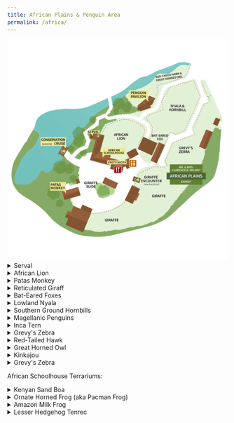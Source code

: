 ```yaml
---
title: African Plains & Penguin Area
permalink: /africa/
---
```


<img src="pics/map/ap_map.png" class="inline"/>

<details><summary>Serval</summary>
  <br>
Zoo Boise has one serval:
  <br>
- Scout
  <br>
  <br>
<img src="pics/servals.jpg" class="inline"/>
</details>
<details><summary>African Lion</summary>
  <br>
Zoo Boise has two lions:
  <br>
- Revan is the male, and of course has a mane. He frequently chuffs in the morning. He is named after the character Darth Revan from Star Wars books.
  <br>
- Ahsoka is the female, so she does not have a mane. She loved playing with her ball and trying to get Revan to play with her. She is named after the character Ahsoka Tano, from Star Wars TV shows.
  <br>
  <br>
  Revan's roaring and chuffing:
  <br>
  <audio controls>
  <source src="sounds/revan.ogg" type="audio/ogg">
  <source src="sounds/revan.mp3" type="audio/mpeg">
Your browser does not support the audio element.
</audio>
<img src="pics/lions.jpg" class="inline"/>
</details>

<details><summary>Patas Monkey</summary>
  <br>
Zoo Boise has three patas monkeys:
  <br>
- Incus is the only male. He is the biggest.
  <br>
- DJ is the older female. She sometimes holds a hand over her eye.
  <br>
- Moka is the younger female and the child of Incus and DJ. She is rounder than the other two.
  <br>
  <br>
<img src="pics/patas_monkeys.jpg" class="inline"/>
</details>

<details><summary>Reticulated Giraff</summary>
  <br>
Zoo Boise has two giraffes:
  <br>
- Jabari is the older male. He has dark, solid patches.
  <br>
- Tafari is the younger male. His patches are lighter and non-solid.
  <br>
  <br>
<img src="pics/giraffes.jpg" class="inline"/>
</details>

<details><summary>Bat-Eared Foxes</summary>
  <br>
Zoo Boise has one bat-eared fox:
  <br>
- Fletcher
  <br>
  <br>
<img src="pics/bat_eared_fox.jpg" class="inline"/>
</details>

<details><summary>Lowland Nyala</summary>
  <br>
Zoo Boise has two nyala:
  <br>
- Henry is the younger male. Since he reached adulthood, he is now with horns, like all male nyala.
  <br>
- Zara is the older female. She is brown with white stripes, as are all female or young nyala.
  <br>
  <br>
  The nyala share an exhibit with the southern ground hornbills
  <br>
  <br>
<img src="pics/nyala.png" class="inline"/>
</details>

<details><summary>Southern Ground Hornbills</summary>
  <br>
Zoo Boise has two southern ground hornbills in the African Plains exhibits:
  <br>
- Hank is the male. As a male, his throat patch is larger and almost entirely orange.
  <br>
- Google is the female. As a female, her throat patch is smaller and has a mix of orange and blue.
  <br>
  <br>
  The southern ground hornbills share an exhibit with the nyala.
  <br>
  <br>
<img src="pics/ap_hornbills.jpg" class="inline"/>
</details>

<details><summary>Magellanic Penguins</summary>
  <br>
Zoo Boise has 8 penguins. They are identified by colors bands on their wings. Bands on the left wing mean the bird is a male, and bands on the right wing mean the bird is a female, with the exception of the new male. "Females are always right."
  <br>
- Jimmy has Orange and Blue bands on his Left wing (BSU Colors)
  <br>
- Rose has two White bands on her Right wing
  <br>
- Bocelli has two Yellow bands on his Left wing
  <br>
- Puddin has Purple and Green bands on his Left wing
  <br>
- Kusi has a Pink band on her Right wing
  <br>
- Lois has Pink and Yellow bands on her Right Wing
  <br>
- A new unnamed male has a black band with Purple beads on his Right Wing. These are his markings from a previous zoo and are yet to be changed.
  <br>
- Daisy has Yellow and Green bands on her Right wing
  <br>
  <br>
<img src="pics/penguin.jpg" class="inline"/>
</details>

<details><summary>Inca Tern</summary>
  <br>
Zoo Boise has three inca terns:
  <br>
- Pacha has a blue band on his left leg and a silver band on his right leg. He is named after the character from the animated Disney movie, Emperor's New Groove, which takes place in their natural habitat
  <br>
- Yzma has a green band on her right leg. She is named after the character from the animated Disney movie, Emperor's New Groove, which takes place in their natural habitat
  <br>
- Chico has a blue band on both legs.
  <br>
  <br>
<img src="pics/inca_terns.jpg" class="inline"/>
</details>

<details><summary>Grevy's Zebra</summary>
  <br>
Zoo Boise has two zebra:
  <br>
- Zeke is the male. He has a notch in one of his ears
  <br>
- Hope is the female. She has a very short stripe on her left flank.
  <br>
  <br>
<img src="pics/zebras.jpg" class="inline"/>
</details>

<details><summary>Red-Tailed Hawk</summary>
  <br>
Zoo Boise has one red-tailed hawk:
  <br>
- Gamora is a female. 
  <br>
  As with all red-tailed hawks, she is only allowed to be kept under human care to an injury that prevents her from flying. Guests often ask if she has enough room, but because of her inability to fly, she does.
  <br>
  <br>
<img src="pics/hawk.jpg" class="inline"/>
</details>

<details><summary>Great Horned Owl</summary>
  <br>
Zoo Boise has one great horned owl:
  <br>
- Bob is a male. 
  <br>
  As with all great horned owls, he is only allowed to be kept under human care to an injury that prevents her from flying. His right wing visibly droops down because of this.
  <br>
  <br>
<img src="pics/owl.jpg" class="inline"/>
</details>

<details><summary>Kinkajou</summary>
  <br>
Zoo Boise has one kinkajou:
  <br>
- Chewie (short for Chewbacca) is a male. 
  <br>
  Chewie is Zoo Boise's resident amputee. He had a partial amputation of his right arm in 2020. His exhibit has been modified to allow him mobility.
  <br>
  As a nocturnal animal, he is rarely seen by guests except during training, feeding, and evening events.
  <br>
  <br>
<img src="pics/kinkajou.jpg" class="inline"/>
</details>

<details><summary>Grevy's Zebra</summary>
  <br>
Zoo Boise has two zebra:
  <br>
- Zeke is the male. He has a notch in one of his ears
  <br>
- Hope is the female. She has a very short stripe on her left flank.
  <br>
  <br>
<img src="pics/zebras.jpg" class="inline"/>
</details>

African Schoolhouse Terrariums:

<details><summary>Kenyan Sand Boa</summary>
  <br>
Zoo Boise has one sand boa:
  <br>
- Unnamed male
  <br>
  <br>
<img src="pics/sand_boa.jpg" class="inline"/>
</details>

<details><summary>Ornate Horned Frog (aka Pacman Frog)</summary>
  <br>
Zoo Boise has one Ornate Horned Frog:
  <br>
- Clyde
  <br>
  <br>
<img src="pics/ornate_horned_frog.jpg" class="inline"/>
</details>

<details><summary>Amazon Milk Frog</summary>
  <br>
Zoo Boise has 5, unnamed Amazon milk frogs, in addition to tadpoles:
  <br>
  <br>
<img src="pics/amazon_milk_frogs.jpg" class="inline"/>
</details>

<details><summary>Lesser Hedgehog Tenrec</summary>
  <br>
Zoo Boise has one tenrec:
  <br>
- Charlotte prefers to lay upside down with her feet in the air, which makes her look dead
  <br>
  <br>
  Despite her name, tenrecs have zero relation to hedgehogs. Their similar anatomy is a great example of convergent evolution.
  <br>
  <br>
<img src="pics/tenrec.jpg" class="inline"/>
</details>